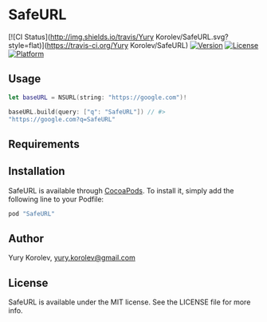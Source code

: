 # SafeURL

[![CI Status](http://img.shields.io/travis/Yury Korolev/SafeURL.svg?style=flat)](https://travis-ci.org/Yury Korolev/SafeURL)
[![Version](https://img.shields.io/cocoapods/v/SafeURL.svg?style=flat)](http://cocoapods.org/pods/SafeURL)
[![License](https://img.shields.io/cocoapods/l/SafeURL.svg?style=flat)](http://cocoapods.org/pods/SafeURL)
[![Platform](https://img.shields.io/cocoapods/p/SafeURL.svg?style=flat)](http://cocoapods.org/pods/SafeURL)

## Usage

```swift
let baseURL = NSURL(string: "https://google.com")!

baseURL.build(query: ["q": "SafeURL"]) // #>
"https://google.com?q=SafeURL"
```

## Requirements

## Installation

SafeURL is available through [CocoaPods](http://cocoapods.org). To install
it, simply add the following line to your Podfile:

```ruby
pod "SafeURL"
```

## Author

Yury Korolev, yury.korolev@gmail.com

## License

SafeURL is available under the MIT license. See the LICENSE file for more info.
